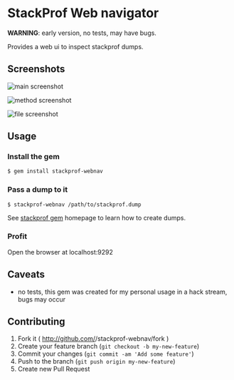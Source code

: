 # StackProf Web navigator

__WARNING__: early version, no tests, may have bugs.

Provides a web ui to inspect stackprof dumps.

## Screenshots

![main screenshot][main-screenshot]

![method screenshot][method-screenshot]

![file screenshot][file-screenshot]

## Usage

### Install the gem
```bash
$ gem install stackprof-webnav
```

### Pass a dump to it
```bash
$ stackprof-webnav /path/to/stackprof.dump
```

See [stackprof gem][create-dump] homepage to learn how to create dumps.

### Profit
Open the browser at localhost:9292

## Caveats
- no tests, this gem was created for my personal usage in a hack stream,
  bugs may occur

## Contributing

1. Fork it ( http://github.com/<my-github-username>/stackprof-webnav/fork )
2. Create your feature branch (`git checkout -b my-new-feature`)
3. Commit your changes (`git commit -am 'Add some feature'`)
4. Push to the branch (`git push origin my-new-feature`)
5. Create new Pull Request

[create-dump]: https://github.com/tmm1/stackprof#getting-started
[main-screenshot]: https://github.com/alisnic/stackprof-webnav/blob/master/screenshots/main.png?raw=true
[method-screenshot]: https://github.com/alisnic/stackprof-webnav/blob/master/screenshots/method.png?raw=true
[file-screenshot]: https://github.com/alisnic/stackprof-webnav/blob/master/screenshots/file.png?raw=true
